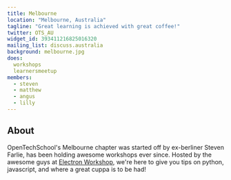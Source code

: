 ```yaml
---
title: Melbourne
location: "Melbourne, Australia"
tagline: "Great learning is achieved with great coffee!"
twitter: OTS_AU
widget_id: 393411216825016320
mailing_list: discuss.australia
background: melbourne.jpg
does:
  workshops
  learnersmeetup
members:
  - steven
  - matthew
  - angus
  - lilly
---
```


## About

OpenTechSchool's Melbourne chapter was started off by ex-berliner Steven Farlie,
has been holding awesome workshops ever since. Hosted by the awesome guys at
[Electron Workshop], we're here to give you tips on python, javascript,
and where a great cuppa is to be had!

[Electron Workshop]: http://www.electronworkshop.com.au
